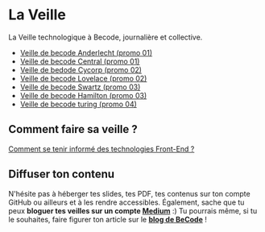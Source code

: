 # La Veille
La Veille technologique à Becode, journalière et collective.

- [Veille de becode Anderlecht (promo 01)](Anderlecht)
- [Veille de becode Central (promo 01)](Central)
- [Veille de bedode Cycorp (promo 02)](Cycorp2)
- [Veille de becode Lovelace (promo 02)](Lovelace2)
- [Veille de becode Swartz (promo 03)](Swartz3)
- [Veille de becode Hamilton (promo 03)](Hamilton3)
- [Veille de becode turing (promo 04)](Turing4)


## Comment faire sa veille ?

[Comment se tenir informé des technologies Front-End ?](https://uptodate.frontendrescue.org/fr/)

## Diffuser ton contenu

N'hésite pas à héberger tes slides, tes PDF, tes contenus sur ton compte GitHub ou ailleurs et à les rendre accessibles. Également, sache que tu peux **bloguer tes veilles sur un compte [Medium](https://medium.com)** :) Tu pourrais même, si tu le souhaites, faire figurer ton article sur le **[blog de BeCode](https://medium.com/becode)** !

